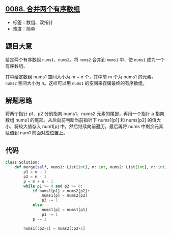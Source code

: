 ## [0088. 合并两个有序数组](https://leetcode-cn.com/problems/merge-sorted-array/)

- 标签：数组、双指针
- 难度：简单

## 题目大意

给定两个有序数组 `nums1`、`nums2`。将 `nums2` 合并到 `nums1` 中，使 `nums1` 成为一个有序数组。

其中给定数组 nums1 空间大小为 m + n 个，其中前 m 个为 nums1 的元素。`nums2` 空间大小为 n。这样可以用 `nums1` 的空间来存储最终的有序数组。

## 解题思路

将两个指针 p1、p2 分别指向 nums1、nums2 元素的尾部，再用一个指针 p 指向数组 nums1 的尾部。从后向前判断当前指针下 nums1[p1] 和 nums[p2] 的值大小，将较大值存入 num1[p] 中，然后继续向前遍历。最后再将 nums 中剩余元素赋值到 num1 前面对应位置上。

## 代码

```Python
class Solution:
    def merge(self, nums1: List[int], m: int, nums2: List[int], n: int) -> None:
        p1 = m - 1
        p2 = n - 1
        p = m + n - 1
        while p1 >= 0 and p2 >= 0:
            if nums1[p1] < nums2[p2]:
                nums1[p] = nums2[p2]
                p2 -= 1
            else:
                nums1[p] = nums1[p1]
                p1 -= 1
            p -= 1

        nums1[:p2+1] = nums2[:p2+1]
```

